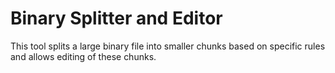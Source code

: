 # Binary Splitter and Editor

This tool splits a large binary file into smaller chunks based on specific rules and allows editing of these chunks.